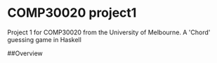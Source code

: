 # COMP30020 project1
Project 1 for COMP30020 from the University of Melbourne. A 'Chord' guessing game in Haskell

##Overview
